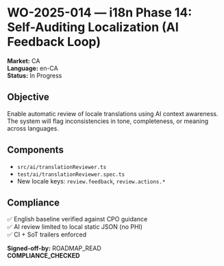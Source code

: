 # WO-2025-014 — i18n Phase 14: Self-Auditing Localization (AI Feedback Loop)
**Market:** CA  
**Language:** en-CA  
**Status:** In Progress  

## Objective  
Enable automatic review of locale translations using AI context awareness.  
The system will flag inconsistencies in tone, completeness, or meaning across languages.  

## Components  
- `src/ai/translationReviewer.ts`  
- `test/ai/translationReviewer.spec.ts`  
- New locale keys: `review.feedback`, `review.actions.*`  

## Compliance  
✅ English baseline verified against CPO guidance  
✅ AI review limited to local static JSON (no PHI)  
✅ CI + SoT trailers enforced  

**Signed-off-by:** ROADMAP_READ  
**COMPLIANCE_CHECKED**
